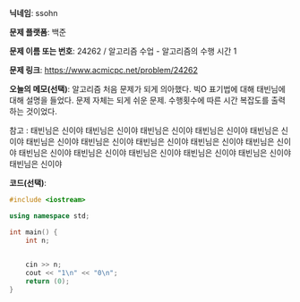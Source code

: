 **닉네임**: ssohn

**문제 플랫폼**: 백준

**문제 이름 또는 번호**:  24262 / 알고리즘 수업 - 알고리즘의 수행 시간 1

**문제 링크**: https://www.acmicpc.net/problem/24262

**오늘의 메모(선택)**: 알고리즘 처음 문제가 되게 의아했다. 빅O 표기법에 대해 태빈님에 대해 설명을 들었다. 문제 자체는 되게 쉬운 문제. 수행횟수에 따른 시간 복잡도를 출력하는 것이었다.

참고 : 태빈님은 신이야 태빈님은 신이야 태빈님은 신이야 태빈님은 신이야 태빈님은 신이야 태빈님은 신이야 태빈님은 신이야 태빈님은 신이야 태빈님은 신이야 태빈님은 신이야 태빈님은 신이야 태빈님은 신이야 태빈님은 신이야 태빈님은 신이야 태빈님은 신이야 태빈님은 신이야 

**코드(선택)**:

```c++
#include <iostream>

using namespace std;

int main() {
	int n;
	

	cin >> n;
	cout << "1\n" << "0\n";
	return (0);
}
```
